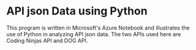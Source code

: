 # API json Data using Python

This program is written in Microsoft's Azure Notebook and illustrates the use of Python in analyzing API json data. The two APIs used here are Coding Ninjas API and DOG API.
